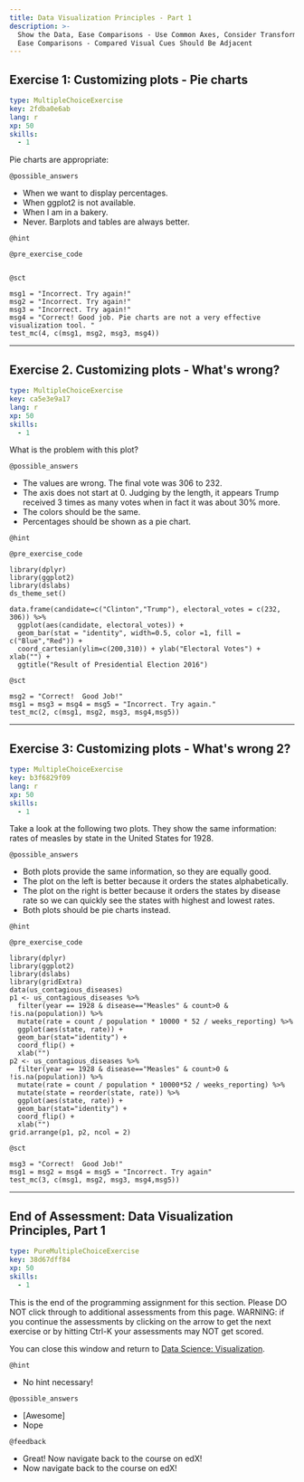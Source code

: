 ```yaml
---
title: Data Visualization Principles - Part 1
description: >-
  Show the Data, Ease Comparisons - Use Common Axes, Consider Transformations,
  Ease Comparisons - Compared Visual Cues Should Be Adjacent
---
```


## Exercise 1: Customizing plots - Pie charts

```yaml
type: MultipleChoiceExercise
key: 2fdba0e6ab
lang: r
xp: 50
skills:
  - 1
```

Pie charts are appropriate:

`@possible_answers`
- When we want to display percentages. 
- When ggplot2 is not available. 
- When I am in a bakery. 
- Never. Barplots and tables are always better.

`@hint`


`@pre_exercise_code`
```{r}

```

`@sct`
```{r}
msg1 = "Incorrect. Try again!"
msg2 = "Incorrect. Try again!"
msg3 = "Incorrect. Try again!"
msg4 = "Correct! Good job. Pie charts are not a very effective visualization tool. "
test_mc(4, c(msg1, msg2, msg3, msg4))
```

---

## Exercise 2. Customizing plots - What's wrong?

```yaml
type: MultipleChoiceExercise
key: ca5e3e9a17
lang: r
xp: 50
skills:
  - 1
```

What is the problem with this plot?

`@possible_answers`
- The values are wrong. The final vote was 306 to 232.
- The axis does not start at 0. Judging by the length, it appears Trump received 3 times as many votes when in fact it was about 30% more. 
- The colors should be the same.
- Percentages should be shown as a pie chart.

`@hint`


`@pre_exercise_code`
```{r}
library(dplyr)
library(ggplot2)
library(dslabs)
ds_theme_set()

data.frame(candidate=c("Clinton","Trump"), electoral_votes = c(232, 306)) %>% 
  ggplot(aes(candidate, electoral_votes)) + 
  geom_bar(stat = "identity", width=0.5, color =1, fill = c("Blue","Red")) + 
  coord_cartesian(ylim=c(200,310)) + ylab("Electoral Votes") + xlab("") + 
  ggtitle("Result of Presidential Election 2016")
```

`@sct`
```{r}
msg2 = "Correct!  Good Job!"
msg1 = msg3 = msg4 = msg5 = "Incorrect. Try again."
test_mc(2, c(msg1, msg2, msg3, msg4,msg5))
```

---

## Exercise 3: Customizing plots - What's wrong 2?

```yaml
type: MultipleChoiceExercise
key: b3f6829f09
lang: r
xp: 50
skills:
  - 1
```

Take a look at the following two plots. They show the same information: rates of measles by state in the United States for 1928.

`@possible_answers`
- Both plots provide the same information, so they are equally good.
- The plot on the left is better because it orders the states alphabetically.
- The plot on the right is better because it orders the states by disease rate so we can quickly see the states with highest and lowest rates.
- Both plots should be pie charts instead.

`@hint`


`@pre_exercise_code`
```{r}
library(dplyr)
library(ggplot2)
library(dslabs)
library(gridExtra)
data(us_contagious_diseases)
p1 <- us_contagious_diseases %>% 
  filter(year == 1928 & disease=="Measles" & count>0 & !is.na(population)) %>% 
  mutate(rate = count / population * 10000 * 52 / weeks_reporting) %>%
  ggplot(aes(state, rate)) +
  geom_bar(stat="identity") +
  coord_flip() +
  xlab("")
p2 <- us_contagious_diseases %>% 
  filter(year == 1928 & disease=="Measles" & count>0 & !is.na(population)) %>% 
  mutate(rate = count / population * 10000*52 / weeks_reporting) %>%
  mutate(state = reorder(state, rate)) %>%
  ggplot(aes(state, rate)) +
  geom_bar(stat="identity") +
  coord_flip() +
  xlab("")
grid.arrange(p1, p2, ncol = 2)
```

`@sct`
```{r}
msg3 = "Correct!  Good Job!"
msg1 = msg2 = msg4 = msg5 = "Incorrect. Try again"
test_mc(3, c(msg1, msg2, msg3, msg4,msg5))
```

---

## End of Assessment: Data Visualization Principles, Part 1

```yaml
type: PureMultipleChoiceExercise
key: 38d67dff84
xp: 50
skills:
  - 1
```

This is the end of the programming assignment for this section. Please DO NOT click through to additional assessments from this page. WARNING: if you continue the assessments by clicking on the arrow to get the next exercise or by hitting Ctrl-K your assessments may NOT get scored.

You can close this window and return to <a href='https://www.edx.org/course/data-science-visualization-harvardx-ph125-2x'>Data Science: Visualization</a>.

`@hint`
- No hint necessary!

`@possible_answers`
- [Awesome]
- Nope

`@feedback`
- Great! Now navigate back to the course on edX!
- Now navigate back to the course on edX!
